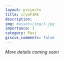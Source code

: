 ```yaml
---
layout: projects
title: cryoFIRE
description:
img: #assets/img/3.jpg
importance: 1
category: Past
giscus_comments: false
---
```

*More details coming soon*

